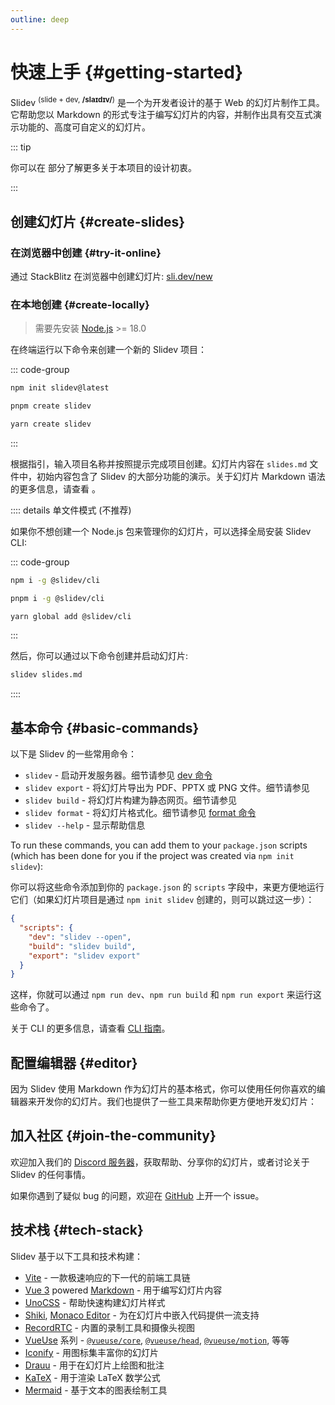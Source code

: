 ```yaml
---
outline: deep
---
```


# 快速上手 {#getting-started}

Slidev <sup>(slide + dev, **/slaɪdɪv/**)</sup> 是一个为开发者设计的基于 Web 的幻灯片制作工具。它帮助您以 Markdown 的形式专注于编写幻灯片的内容，并制作出具有交互式演示功能的、高度可自定义的幻灯片。

::: tip

你可以在 <LinkInline link="guide/why" /> 部分了解更多关于本项目的设计初衷。

:::

<!--
- 📝 [**Markdown-based**](/guide/syntax) - focus on content and use your favorite editor
- 🧑‍💻 [**Developer Friendly**](/guide/syntax#code-blocks) - built-in code highlighting, live coding, etc.
- 🎨 [**Themable**](/resources/theme-gallery) - theme can be shared and used with npm packages
- 🌈 [**Stylish**](/guide/syntax#embedded-styles) - on-demand utilities via [UnoCSS](https://github.com/unocss/unocss).
- 🤹 [**Interactive**](/custom/directory-structure#components) - embedding Vue components seamlessly
- 🎙 [**Presenter Mode**](/guide/ui#presenter-mode) - use another window, or even your phone to control your slides
- 🎨 [**Drawing**](/features/drawing) - draw and annotate on your slides
- 🧮 [**LaTeX**](/guide/syntax#latex) - built-in LaTeX math equations support
- 📰 [**Diagrams**](/guide/syntax#diagrams) - creates diagrams using textual descriptions with [Mermaid.js](https://mermaid.js.org/)
- 🌟 [**Icons**](/guide/syntax#icons) - access to icons from any icon set directly
- 💻 [**Editor**](/guide/index#editor) - integrated editor, or the [VSCode extension](/features/vscode-extension)
- 🎥 [**Recording**](/features/recording) - built-in recording and camera view
- 📤 [**Portable**](/guide/exporting) - export into PDF, PNGs, or PPTX
- ⚡️ [**Fast**](https://vitejs.dev) - instant reloading powered by [Vite](https://vitejs.dev)
- 🛠 [**Hackable**](/custom/) - using Vite plugins, Vue components, or any npm packages
-->

<!-- <FeaturesAnimation /> -->

## 创建幻灯片 {#create-slides}

### 在浏览器中创建 {#try-it-online}

通过 StackBlitz 在浏览器中创建幻灯片: [sli.dev/new](https://sli.dev/new)

### 在本地创建 {#create-locally}

> 需要先安装 [Node.js](https://nodejs.org) >= 18.0

在终端运行以下命令来创建一个新的 Slidev 项目：

::: code-group

```bash [npm]
npm init slidev@latest
```

```bash [pnpm]
pnpm create slidev
```

```bash [yarn]
yarn create slidev
```

:::

根据指引，输入项目名称并按照提示完成项目创建。幻灯片内容在 `slides.md` 文件中，初始内容包含了 Slidev 的大部分功能的演示。关于幻灯片 Markdown 语法的更多信息，请查看 <LinkInline link="guide/syntax" />。

:::: details 单文件模式 (不推荐)

如果你不想创建一个 Node.js 包来管理你的幻灯片，可以选择全局安装 Slidev CLI:

::: code-group

```bash [npm]
npm i -g @slidev/cli
```

```bash [pnpm]
pnpm i -g @slidev/cli
```

```bash [yarn]
yarn global add @slidev/cli
```

:::

然后，你可以通过以下命令创建并启动幻灯片:

```bash
slidev slides.md
```

::::

## 基本命令 {#basic-commands}

以下是 Slidev 的一些常用命令：

- `slidev` - 启动开发服务器。细节请参见 [dev 命令](../builtin/cli#dev)
- `slidev export` - 将幻灯片导出为 PDF、PPTX 或 PNG 文件。细节请参见 <LinkInline link="guide/exporting" />
- `slidev build` - 将幻灯片构建为静态网页。细节请参见 <LinkInline link="guide/hosting" />
- `slidev format` - 将幻灯片格式化。细节请参见 [format 命令](../builtin/cli#format)
- `slidev --help` - 显示帮助信息

To run these commands, you can add them to your `package.json` scripts (which has been done for you if the project was created via `npm init slidev`):

你可以将这些命令添加到你的 `package.json` 的 `scripts` 字段中，来更方便地运行它们（如果幻灯片项目是通过 `npm init slidev` 创建的，则可以跳过这一步）：

```json
{
  "scripts": {
    "dev": "slidev --open",
    "build": "slidev build",
    "export": "slidev export"
  }
}
```

这样，你就可以通过 `npm run dev`、`npm run build` 和 `npm run export` 来运行这些命令了。

关于 CLI 的更多信息，请查看 [CLI 指南](../builtin/cli)。

## 配置编辑器 {#editor}

因为 Slidev 使用 Markdown 作为幻灯片的基本格式，你可以使用任何你喜欢的编辑器来开发你的幻灯片。我们也提供了一些工具来帮助你更方便地开发幻灯片：

<LinkCard link="features/vscode-extension" />
<LinkCard link="features/side-editor" />
<LinkCard link="features/prettier-plugin" />

## 加入社区 {#join-the-community}

欢迎加入我们的 [Discord 服务器](https://chat.sli.dev/)，获取帮助、分享你的幻灯片，或者讨论关于 Slidev 的任何事情。

如果你遇到了疑似 bug 的问题，欢迎在 [GitHub](https://github.com/slidevjs/slidev/issues/new/choose) 上开一个 issue。

## 技术栈 {#tech-stack}

Slidev 基于以下工具和技术构建：

- [Vite](https://vitejs.dev) - 一款极速响应的下一代的前端工具链
- [Vue 3](https://v3.vuejs.org/) powered [Markdown](https://daringfireball.net/projects/markdown/syntax) - 用于编写幻灯片内容
- [UnoCSS](https://github.com/unocss/unocss) - 帮助快速构建幻灯片样式
- [Shiki](https://github.com/shikijs/shiki), [Monaco Editor](https://github.com/Microsoft/monaco-editor) - 为在幻灯片中嵌入代码提供一流支持
- [RecordRTC](https://recordrtc.org) - 内置的录制工具和摄像头视图
- [VueUse](https://vueuse.org) 系列 - [`@vueuse/core`](https://github.com/vueuse/vueuse), [`@vueuse/head`](https://github.com/vueuse/head), [`@vueuse/motion`](https://github.com/vueuse/motion), 等等
- [Iconify](https://iconify.design/) - 用图标集丰富你的幻灯片
- [Drauu](https://github.com/antfu/drauu) - 用于在幻灯片上绘图和批注
- [KaTeX](https://katex.org/) - 用于渲染 LaTeX 数学公式
- [Mermaid](https://mermaid-js.github.io/mermaid) - 基于文本的图表绘制工具
